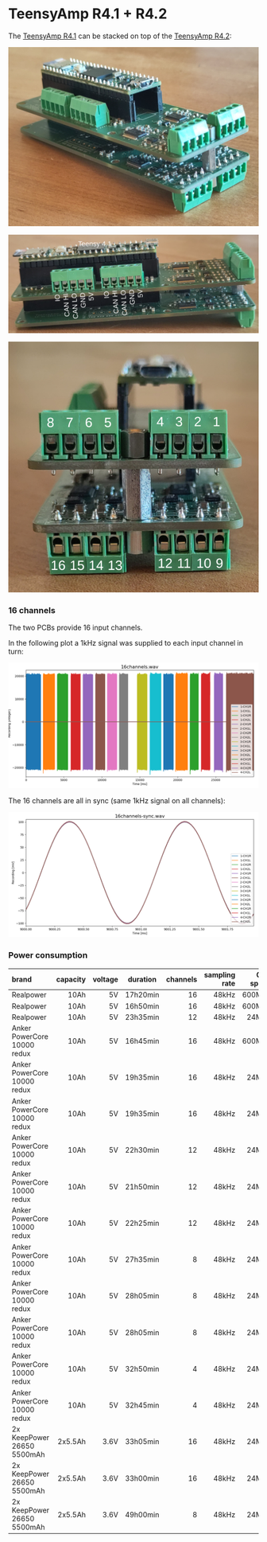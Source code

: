 # TeensyAmp R4.1 + R4.2

The [TeensyAmp R4.1](../R4.1) can be stacked on top of the [TeensyAmp
R4.2](../R4.2):

![R4.1 + R4.2](images/Teensy_Amp-R41-R42.png)

![R4.1 + R4.2 side](images/Teensy_Amp-R41-R42-side.png)

![R4.1 + R4.2 front](images/Teensy_Amp-R41-R42-front.png)


### 16 channels

The two PCBs provide 16 input channels.

In the following plot a 1kHz signal was supplied to each input channel in turn:

![16-channels](images/16channels-traces.png)

The 16 channels are all in sync (same 1kHz signal on all channels):

![16-channels-sync](images/16channels-sync-traces.png)


### Power consumption

| brand                       | capacity | voltage | duration | channels | sampling rate | CPU speed |
| :-------------------------- | -------: | ------: | -------- | -------: | ------------: | --------: |
| Realpower                   |     10Ah |      5V | 17h20min |       16 |         48kHz |    600MHz |
| Realpower                   |     10Ah |      5V | 16h50min |       16 |         48kHz |    600MHz |
| Realpower                   |     10Ah |      5V | 23h35min |       12 |         48kHz |     24MHz |
| Anker PowerCore 10000 redux |     10Ah |      5V | 16h45min |       16 |         48kHz |    600MHz | 
| Anker PowerCore 10000 redux |     10Ah |      5V | 19h35min |       16 |         48kHz |     24MHz |
| Anker PowerCore 10000 redux |     10Ah |      5V | 19h35min |       16 |         48kHz |     24MHz |
| Anker PowerCore 10000 redux |     10Ah |      5V | 22h30min |       12 |         48kHz |     24MHz |
| Anker PowerCore 10000 redux |     10Ah |      5V | 21h50min |       12 |         48kHz |     24MHz |
| Anker PowerCore 10000 redux |     10Ah |      5V | 22h25min |       12 |         48kHz |     24MHz |
| Anker PowerCore 10000 redux |     10Ah |      5V | 27h35min |        8 |         48kHz |     24MHz |
| Anker PowerCore 10000 redux |     10Ah |      5V | 28h05min |        8 |         48kHz |     24MHz |
| Anker PowerCore 10000 redux |     10Ah |      5V | 28h05min |        8 |         48kHz |     24MHz |
| Anker PowerCore 10000 redux |     10Ah |      5V | 32h50min |        4 |         48kHz |     24MHz |
| Anker PowerCore 10000 redux |     10Ah |      5V | 32h45min |        4 |         48kHz |     24MHz |
| 2x KeepPower 26650 5500mAh  |  2x5.5Ah |    3.6V | 33h05min |       16 |         48kHz |     24MHz |
| 2x KeepPower 26650 5500mAh  |  2x5.5Ah |    3.6V | 33h00min |       16 |         48kHz |     24MHz |
| 2x KeepPower 26650 5500mAh  |  2x5.5Ah |    3.6V | 49h00min |        8 |         48kHz |     24MHz |


